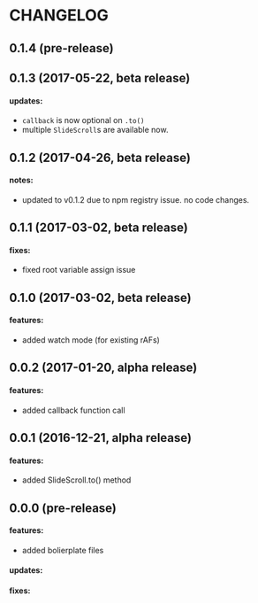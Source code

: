 CHANGELOG
=========

## 0.1.4 (pre-release)

## 0.1.3 (2017-05-22, beta release)

#### updates:
- `callback` is now optional on `.to()`
- multiple `SlideScroll`s are available now.

## 0.1.2 (2017-04-26, beta release)

#### notes:
- updated to v0.1.2 due to npm registry issue. no code changes.

## 0.1.1 (2017-03-02, beta release)

#### fixes:
 - fixed root variable assign issue

## 0.1.0 (2017-03-02, beta release)

#### features:
 - added watch mode (for existing rAFs)

## 0.0.2 (2017-01-20, alpha release)

#### features:
 - added callback function call

## 0.0.1 (2016-12-21, alpha release)

#### features:
 - added SlideScroll.to() method

## 0.0.0 (pre-release)

#### features:
 - added bolierplate files

#### updates:

#### fixes:
